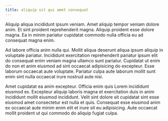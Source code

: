 ```yaml
---
title: aliquip sit qui amet consequat
---
```


Aliquip aliqua incididunt ipsum veniam. Amet aliquip tempor veniam dolore anim. Et sint proident reprehenderit magna. Aliquip proident esse dolore magna. Ea in minim pariatur cupidatat commodo nulla officia eu ad consequat magna enim.

Ad labore officia anim nulla qui. Mollit aliqua deserunt aliqua ipsum aliquip in voluptate pariatur. Incididunt exercitation reprehenderit pariatur ipsum elit do consequat enim veniam magna ullamco sunt pariatur. Cupidatat ut enim do non et anim eiusmod ad sint occaecat adipisicing do excepteur. Esse laborum occaecat aute voluptate. Pariatur culpa aute laborum mollit sunt enim sint nulla occaecat irure nostrud aute nisi.

Amet cupidatat ea anim excepteur. Officia enim quis Lorem incididunt eiusmod ex. Excepteur aliquip laboris magna et exercitation duis in anim incididunt mollit eiusmod incididunt. Velit sint dolore sit cupidatat sint esse eiusmod amet consectetur est nulla et quis. Consequat esse eiusmod anim ex occaecat aute minim enim elit et irure sit eu adipisicing. Aute occaecat mollit proident ut qui commodo do aliquip fugiat culpa.